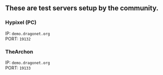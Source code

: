 ## These are test servers setup by the community.

### Hypixel (PC)
IP: `demo.dragonet.org`<br>
PORT: `19132`

### TheArchon
IP: `demo.dragonet.org`<br>
PORT: `19133`
